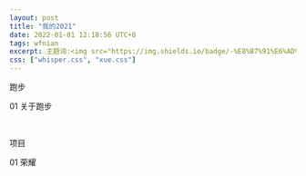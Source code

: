 ```yaml
---
layout: post
title: "我的2021"
date: 2022-01-01 12:18:56 UTC+8
tags: wfnian
excerpt: 主题词:<img src="https://img.shields.io/badge/-%E8%B7%91%E6%AD%A5-blueviolet"> <img src="https://img.shields.io/badge/-%E5%81%9A%E9%A1%B9%E7%9B%AE-brightgreen">
css: ["whisper.css", "xue.css"]
---
```




<p class="s-title">跑步</p>

<div class="s-index">01 关于跑步</div>
<p class="s-content"></p>
<br>


<p class="s-title">项目</p>

<div class="s-index">01 荣耀</div>
<p class="s-content"></p>
<br>